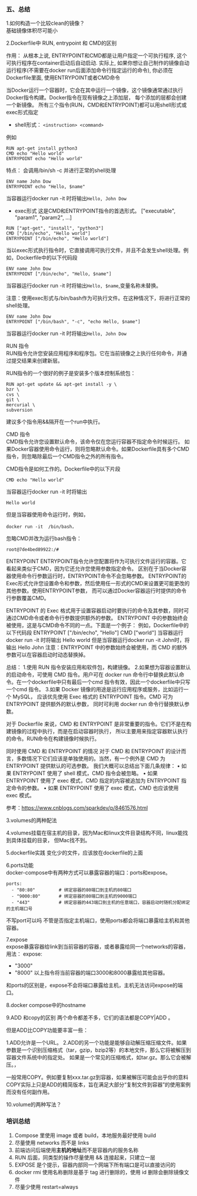 ### 五、总结
1.如何构造一个比较clean的镜像？  
基础镜像体积尽可能小  

2.Dockerfile中 RUN, entrypoint 和 CMD的区别  

作用：
从根本上说, ENTRYPOINT和CMD都是让用户指定一个可执行程序, 这个可执行程序在container启动后自动启动. 
实际上, 如果你想让自己制作的镜像自动运行程序(不需要在docker run后面添加命令行指定运行的命令), 你必须在Dockerfile里面, 使用ENTRYPOINT或者CMD命令

当Docker运行一个容器时，它会在其中运行一个镜像，这个镜像通常通过执行Docker指令构建。Docker指令在现有镜像之上添加层，
每个添加的层都会创建一个新镜像。
所有三个指令(RUN，CMD和ENTRYPOINT)都可以用shell形式或exec形式指定

- shell形式：
  `<instruction> <command>`

例如
```
RUN apt-get install python3
CMD echo "Hello world"
ENTRYPOINT echo "Hello world"
```
特点： 会调用/bin/sh -c 并进行正常的shell处理
```
ENV name John Dow
ENTRYPOINT echo "Hello, $name"
```
当容器运行docker run -it  时将输出`Hello, John Dow`

- exec形式
  这是CMD和ENTRYPOINT指令的首选形式。
  <instruction> ["executable", "param1", "param2", ...]
```
RUN ["apt-get", "install", "python3"]
CMD ["/bin/echo", "Hello world"]
ENTRYPOINT ["/bin/echo", "Hello world"]
```
当以exec形式执行指令时，它直接调用可执行文件，并且不会发生shell处理。例如，Dockerfile中的以下代码段
```
ENV name John Dow
ENTRYPOINT ["/bin/echo", "Hello, $name"]
```
当容器运行docker run -it  时将输出`Hello, $name`,变量名称未替换。

注意：使用exec形式与/bin/bash作为可执行文件。在这种情况下，将进行正常的shell处理。
``` 
ENV name John Dow
ENTRYPOINT ["/bin/bash", "-c", "echo Hello, $name"]
``` 
当容器运行docker run -it  时将输出`Hello, John Dow`

RUN 指令  
RUN指令允许您安装应用程序和程序包。它在当前镜像之上执行任何命令，并通过提交结果来创建新层。

RUN指令的一个很好的例子是安装多个版本控制系统包：
``` 
RUN apt-get update && apt-get install -y \
bzr \
cvs \
git \
mercurial \
subversion
```
建议多个指令用&&隔开在一个run中执行。

CMD 指令  
CMD指令允许您设置默认命令，该命令仅在您运行容器不指定命令时候运行。
如果Docker容器使用命令运行，则将忽略默认命令。如果Dockerfile具有多个CMD指令，则忽略除最后一个CMD指令之外的所有指令。

CMD指令是如何工作的。Dockerfile中的以下片段
```
CMD echo "Hello world"
```
当容器运行docker run -it  时将输出
```
Hello world
```

但是当容器使用命令运行时，例如，
```
docker run -it  /bin/bash，
```
忽略CMD并改为运行bash指令：
```
root@7de4bed89922:/#
```

ENTRYPOINT
ENTRYPOINT指令允许您配置将作为可执行文件运行的容器。它看起来类似于CMD，因为它还允许您使用参数指定命令。
区别在于当Docker容器使用命令行参数运行时，ENTRYPOINT命令不会忽略参数。
ENTRYPOINT的Exec形式允许您设置命令和参数，然后使用任一形式的CMD来设置更可能更改的其他参数。使用ENTRYPOINT参数，
而可以通过Docker容器运行时提供的命令行参数覆盖CMD。

ENTRYPOINT 的 Exec 格式用于设置容器启动时要执行的命令及其参数，同时可通过CMD命令或者命令行参数提供额外的参数。
ENTRYPOINT 中的参数始终会被使用，这是与CMD命令不同的一点。下面是一个例子：
例如，Dockerfile中的以下代码段
ENTRYPOINT ["/bin/echo", "Hello"]
CMD ["world"]
当容器运行docker run -it 时将输出
Hello world
但是当容器运行docker run -it  John时，将输出
Hello John
注意：ENTRYPOINT 中的参数始终会被使用，而 CMD 的额外参数可以在容器启动时动态替换掉。

总结：
1.使用 RUN 指令安装应用和软件包，构建镜像。
2.如果想为容器设置默认的启动命令，可使用 CMD 指令。用户可在 docker run 命令行中替换此默认命令。在一个dockerfile中只有最后一个cmd 指令有效，因此一个dockerfile中只写一个cmd 指令。
3.如果 Docker 镜像的用途是运行应用程序或服务，比如运行一个 MySQL，
应该优先使用 Exec 格式的 ENTRYPOINT 指令。CMD 可为 ENTRYPOINT 提供额外的默认参数，
同时可利用 docker run 命令行替换默认参数。

对于 Dockerfile 来说，CMD 和 ENTRYPOINT 是非常重要的指令。它们不是在构建镜像的过程中执行，而是在启动容器时执行，
所以主要用来指定容器默认执行的命令。RUN命令在构建镜像时候执行。


同时使用 CMD 和 ENTRYPOINT 的情况
对于 CMD 和 ENTRYPOINT 的设计而言，多数情况下它们应该是单独使用的。当然，有一个例外是 CMD 为 ENTRYPOINT 提供默认的可选参数。
我们大概可以总结出下面几条规律：
• 如果 ENTRYPOINT 使用了 shell 模式，CMD 指令会被忽略。
• 如果 ENTRYPOINT 使用了 exec 模式，CMD 指定的内容被追加为 ENTRYPOINT 指定命令的参数。
• 如果 ENTRYPOINT 使用了 exec 模式，CMD 也应该使用 exec 模式。

参考：https://www.cnblogs.com/sparkdev/p/8461576.html


3.volumes的两种配法

4.volumes挂载在宿主机的目录，因为Mac和linux文件目录结构不同，linux能找到具体挂载的目录，
   但Mac找不到。

5.dockerfile实践
变化少的文件，应该放在dockerfile的上面  

6.ports功能  
docker-compose中有两种方式可以暴露容器的端口：ports和expose。
```
ports:
  - "80:80"         # 绑定容器的80端口到主机的80端口
  - "9000:80"       # 绑定容器的80端口到主机的9000端口
  - "443"           # 绑定容器的443端口到主机的任意端口，容器启动时随机分配绑定的主机端口号
```
不写port可以吗
不管是否指定主机端口，使用ports都会将端口暴露给主机和其他容器。  

7.expose  
expose暴露容器给link到当前容器的容器，或者暴露给同一个networks的容器，用法：
expose:
- "3000"
- "8000"
以上指令将当前容器的端口3000和8000暴露给其他容器。

和ports的区别是，expose不会将端口暴露给主机，主机无法访问expose的端口。

8.docker compose中的hostname

9.ADD 和copy的区别
两个命令都差不多，它们的语法都是COPY|ADD <src> <dst>。

但是ADD比COPY功能要丰富一些：

1.ADD允许<src>是一个URL。
2.ADD的另一个功能是能够自动解压缩压缩文件。如果参数是一个识别压缩格式（tar，gzip，bzip2等）的本地文件，那么它将被解压到容器文件系统中的指定处。
如果<src>是一个常见的压缩格式，如tar.gz。那么它会被解压。，

一般常用COPY。例如要复制xxx.tar.gz到容器，如果被解压可能会出乎你的意料
COPY实际上只是ADD的精简版本，旨在满足大部分“复制文件到容器”的使用案例而没有任何副作用。

10.volume的两种写法？

### 培训总结
1. Compose 里使用 image 或者 build，本地服务最好使用 build
2. 尽量使用 networks 而不是 links
3. 前端访问后端使用**主机的地址**而不是容器内的服务名称
4. RUN 后面，同类型的操作尽量使用 && 连接起来，只建立一层
5. EXPOSE 是个提示，容器内部同一个网端下所有端口是可以直接访问的
6. docker rmi 使用名称删除是基于 tag 进行删除的，使用 id 删除会删除镜像文件
7. 尽量少使用 restart=always



